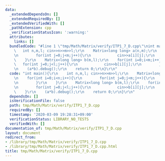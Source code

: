 ```yaml
---
data:
  _extendedDependsOn: []
  _extendedRequiredBy: []
  _extendedVerifiedWith: []
  _pathExtension: cpp
  _verificationStatusIcon: ':warning:'
  attributes:
    links: []
  bundledCode: "#line 1 \"tmp/Math/Matrix/verify/ITP1_7_D.cpp\"\nint main(){\r\n \
    \   int n,m,l; cin>>n>>m>>l;\r\n    Matrix<long long> a(n,m);\r\n    for(int i=0;i<n;i++){\r\
    \n        for(int j=0;j<m;j++){\r\n            cin>>a[i][j];\r\n        }\r\n\
    \    }\r\n    Matrix<long long> b(m,l);\r\n    for(int i=0;i<m;i++){\r\n     \
    \   for(int j=0;j<l;j++){\r\n            cin>>b[i][j];\r\n        }\r\n    }\r\
    \n    (a*b).debug();\r\n    return 0;\r\n}\r\n"
  code: "int main(){\r\n    int n,m,l; cin>>n>>m>>l;\r\n    Matrix<long long> a(n,m);\r\
    \n    for(int i=0;i<n;i++){\r\n        for(int j=0;j<m;j++){\r\n            cin>>a[i][j];\r\
    \n        }\r\n    }\r\n    Matrix<long long> b(m,l);\r\n    for(int i=0;i<m;i++){\r\
    \n        for(int j=0;j<l;j++){\r\n            cin>>b[i][j];\r\n        }\r\n\
    \    }\r\n    (a*b).debug();\r\n    return 0;\r\n}\r\n"
  dependsOn: []
  isVerificationFile: false
  path: tmp/Math/Matrix/verify/ITP1_7_D.cpp
  requiredBy: []
  timestamp: '2020-03-09 19:28:31+09:00'
  verificationStatus: LIBRARY_NO_TESTS
  verifiedWith: []
documentation_of: tmp/Math/Matrix/verify/ITP1_7_D.cpp
layout: document
redirect_from:
- /library/tmp/Math/Matrix/verify/ITP1_7_D.cpp
- /library/tmp/Math/Matrix/verify/ITP1_7_D.cpp.html
title: tmp/Math/Matrix/verify/ITP1_7_D.cpp
---
```

